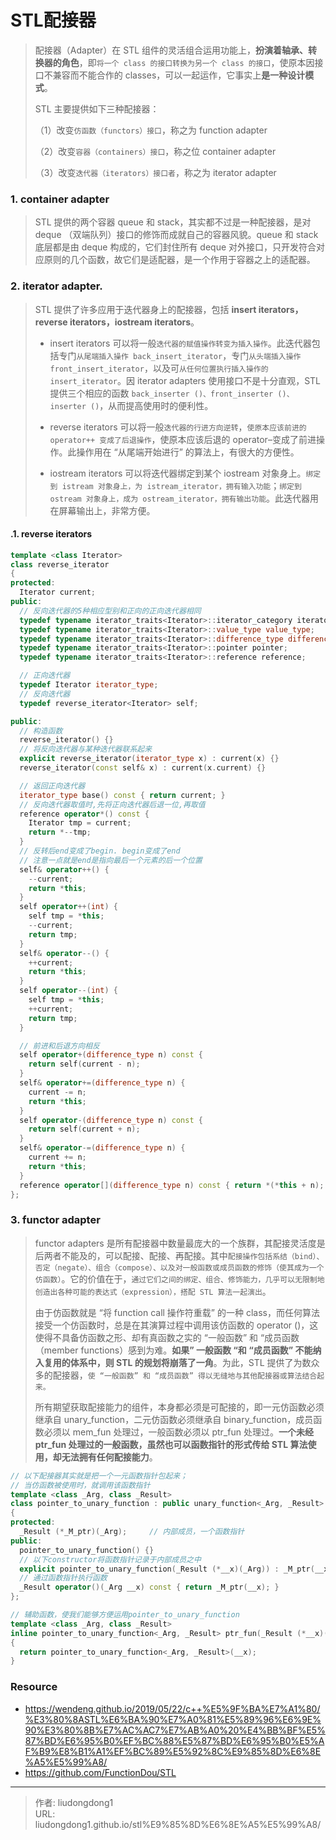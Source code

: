 # STL配接器


> 配接器（Adapter）在 STL 组件的灵活组合运用功能上，**扮演着轴承、转换器的角色**，即`将一个 class 的接口转换为另一个 class 的接口`，使原本因接口不兼容而不能合作的 classes，可以一起运作，它事实上**是一种设计模式**。
>
> STL 主要提供如下三种配接器：
>
> （1）改变`仿函数（functors）接口`，称之为 function adapter
>
> （2）改变`容器（containers）接口`，称之位 container adapter
>
> （3）改变`迭代器（iterators）接口者`，称之为 iterator adapter

### 1. container adapter

> STL 提供的两个容器 queue 和 stack，其实都不过是一种配接器，是对 deque （双端队列）接口的修饰而成就自己的容器风貌。queue 和 stack 底层都是由 deque 构成的，它们封住所有 deque 对外接口，只开发符合对应原则的几个函数，故它们是适配器，是一个作用于容器之上的适配器。

### 2. iterator adapter. 

> STL 提供了许多应用于迭代器身上的配接器，包括 **insert iterators，reverse iterators，iostream iterators**。
>
> - insert iterators 可以将一般`迭代器的赋值操作转变为插入操作`。此迭代器包括专门`从尾端插入操作 back_insert_iterator`，专门`从头端插入操作 front_insert_iterator`，以及可`从任何位置执行插入操作的 insert_iterator`。因 iterator adapters 使用接口不是十分直观，STL 提供三个相应的函数 `back_inserter ()、front_inserter ()、inserter ()`，从而提高使用时的便利性。
>
> - reverse iterators 可以将一般`迭代器的行进方向逆转`，`使原本应该前进的 operator++ 变成了后退操作`，使原本应该后退的 operator–变成了前进操作。此操作用在 “从尾端开始进行” 的算法上，有很大的方便性。
>
> - iostream iterators 可以将迭代器绑定到某个 iostream 对象身上。`绑定到 istream 对象身上，为 istream_iterator，拥有输入功能`；`绑定到 ostream 对象身上，成为 ostream_iterator，拥有输出功能`。此迭代器用在屏幕输出上，非常方便。

#### .1. reverse iterators

```c++
template <class Iterator>
class reverse_iterator
{
protected:
  Iterator current;
public:
  // 反向迭代器的5种相应型别和正向的正向迭代器相同
  typedef typename iterator_traits<Iterator>::iterator_category iterator_category;
  typedef typename iterator_traits<Iterator>::value_type value_type;
  typedef typename iterator_traits<Iterator>::difference_type difference_type;
  typedef typename iterator_traits<Iterator>::pointer pointer;
  typedef typename iterator_traits<Iterator>::reference reference;

  // 正向迭代器
  typedef Iterator iterator_type;
  // 反向迭代器
  typedef reverse_iterator<Iterator> self;

public:
  // 构造函数
  reverse_iterator() {}
  // 将反向迭代器与某种迭代器联系起来
  explicit reverse_iterator(iterator_type x) : current(x) {}
  reverse_iterator(const self& x) : current(x.current) {}

  // 返回正向迭代器      
  iterator_type base() const { return current; }
  // 反向迭代器取值时,先将正向迭代器后退一位,再取值
  reference operator*() const {
    Iterator tmp = current;
    return *--tmp;
  }
  // 反转后end变成了begin. begin变成了end
  // 注意一点就是end是指向最后一个元素的后一个位置
  self& operator++() {
    --current;
    return *this;
  }
  self operator++(int) {
    self tmp = *this;
    --current;
    return tmp;
  }
  self& operator--() {
    ++current;
    return *this;
  }
  self operator--(int) {
    self tmp = *this;
    ++current;
    return tmp;
  }

  // 前进和后退方向相反
  self operator+(difference_type n) const {
    return self(current - n);
  }
  self& operator+=(difference_type n) {
    current -= n;
    return *this;
  }
  self operator-(difference_type n) const {
    return self(current + n);
  }
  self& operator-=(difference_type n) {
    current += n;
    return *this;
  }
  reference operator[](difference_type n) const { return *(*this + n); }  
};
```

### 3.  functor adapter

> functor adapters 是所有配接器中数量最庞大的一个族群，其配接灵活度是后两者不能及的，可以配接、配接、再配接。其中`配接操作包括系结（bind）、否定（negate）、组合（compose）、以及对一般函数或成员函数的修饰（使其成为一个仿函数）`。它的价值在于，`通过它们之间的绑定、组合、修饰能力，几乎可以无限制地创造出各种可能的表达式（expression），搭配 STL 算法一起演出`。
>
> 由于仿函数就是 “将 function call 操作符重载” 的一种 class，而任何算法接受一个仿函数时，总是在其演算过程中调用该仿函数的 operator ()，这使得不具备仿函数之形、却有真函数之实的 “一般函数” 和 “成员函数（member functions）感到为难。**如果” 一般函数 “和 “成员函数” 不能纳入复用的体系中，则 STL 的规划将崩落了一角**。为此，STL 提供了为数众多的配接器，`使 “一般函数” 和 “成员函数” 得以无缝地与其他配接器或算法结合起来。`
>
> 所有期望获取配接能力的组件，本身都必须是可配接的，即一元仿函数必须继承自 unary_function，二元仿函数必须继承自 binary_function，成员函数必须以 mem_fun 处理过，一般函数必须以 ptr_fun 处理过。**一个未经 ptr_fun 处理过的一般函数，虽然也可以函数指针的形式传给 STL 算法使用，却无法拥有任何配接能力**。

```c++
// 以下配接器其实就是把一个一元函数指针包起来；
// 当仿函数被使用时，就调用该函数指针
template <class _Arg, class _Result>
class pointer_to_unary_function : public unary_function<_Arg, _Result> 
{
protected:
  _Result (*_M_ptr)(_Arg);     // 内部成员，一个函数指针
public:
  pointer_to_unary_function() {}
  // 以下constructor将函数指针记录于内部成员之中
  explicit pointer_to_unary_function(_Result (*__x)(_Arg)) : _M_ptr(__x) {}
  // 通过函数指针执行函数
  _Result operator()(_Arg __x) const { return _M_ptr(__x); }
};

// 辅助函数，使我们能够方便运用pointer_to_unary_function
template <class _Arg, class _Result>
inline pointer_to_unary_function<_Arg, _Result> ptr_fun(_Result (*__x)(_Arg))
{
  return pointer_to_unary_function<_Arg, _Result>(__x);
}
```

### Resource

- https://wendeng.github.io/2019/05/22/c++%E5%9F%BA%E7%A1%80/%E3%80%8ASTL%E6%BA%90%E7%A0%81%E5%89%96%E6%9E%90%E3%80%8B%E7%AC%AC7%E7%AB%A0%20%E4%BB%BF%E5%87%BD%E6%95%B0%EF%BC%88%E5%87%BD%E6%95%B0%E5%AF%B9%E8%B1%A1%EF%BC%89%E5%92%8C%E9%85%8D%E6%8E%A5%E5%99%A8/
- https://github.com/FunctionDou/STL

---

> 作者: liudongdong1  
> URL: liudongdong1.github.io/stl%E9%85%8D%E6%8E%A5%E5%99%A8/  

